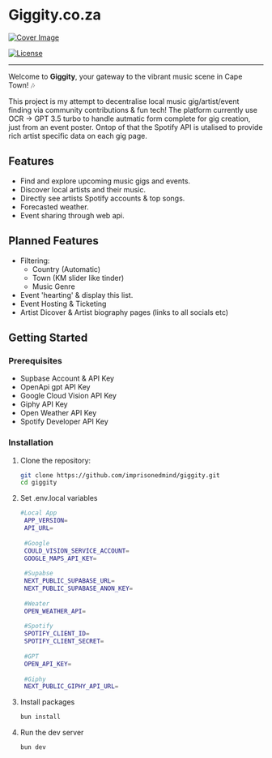 # Giggity.co.za

[![Cover Image](https://i.imgur.com/bvO0etf.png)](https://giggity.co.za)

[![License](https://img.shields.io/badge/license-MIT-blue.svg)](LICENSE)

---

Welcome to **Giggity**, your gateway to the vibrant music scene in Cape Town! 🎶

This project is my attempt to decentralise local music gig/artist/event finding via community contributions & fun tech!
The platform currently use OCR → GPT 3.5 turbo to handle autmatic form complete for gig creation, just from an event poster. Ontop of that the Spotify API
is utalised to provide rich artist specific data on each gig page.


## Features

- Find and explore upcoming music gigs and events.
- Discover local artists and their music.
- Directly see artists Spotify accounts & top songs.
- Forecasted weather.
- Event sharing through web api.

## Planned Features
- Filtering:
  - Country (Automatic)
  - Town (KM slider like tinder)
  - Music Genre
- Event 'hearting' & display this list.
- Event Hosting & Ticketing
- Artist Dicover & Artist biography pages (links to all socials etc)

## Getting Started

### Prerequisites

- Supbase Account & API Key
- OpenApi gpt API Key
- Google Cloud Vision API Key
- Giphy API Key
- Open Weather API Key
- Spotify Developer API Key

### Installation

1. Clone the repository:

   ```bash
   git clone https://github.com/imprisonedmind/giggity.git
   cd giggity

2. Set .env.local variables
   ```bash
   #Local App
    APP_VERSION=
    API_URL=
    
    #Google
    COULD_VISION_SERVICE_ACCOUNT=
    GOOGLE_MAPS_API_KEY=
    
    #Supabse
    NEXT_PUBLIC_SUPABASE_URL=
    NEXT_PUBLIC_SUPABASE_ANON_KEY=
    
    #Weater
    OPEN_WEATHER_API=
    
    #Spotify
    SPOTIFY_CLIENT_ID=
    SPOTIFY_CLIENT_SECRET=
    
    #GPT
    OPEN_API_KEY=
    
    #Giphy
    NEXT_PUBLIC_GIPHY_API_URL=

 3. Install packages
    ```bash
    bun install

4. Run the dev server
   ```bash
   bun dev
